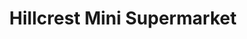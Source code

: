 ---
title: "Hillcrest Mini Supermarket"
url: /hamilton/hillcrest-mini-supermarket/
shop: Lebensmittel
---